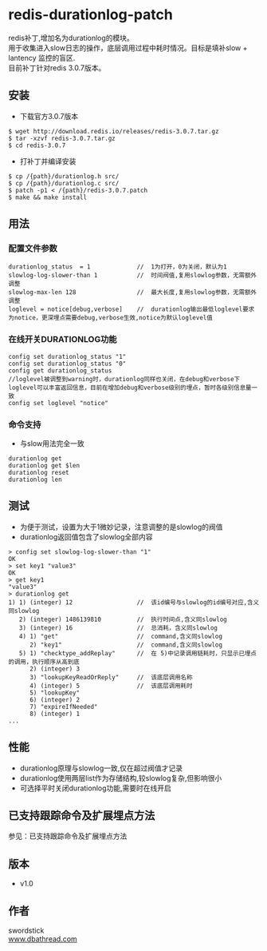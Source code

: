 # redis-durationlog-patch

redis补丁,增加名为durationlog的模块。<br>
用于收集进入slow日志的操作，底层调用过程中耗时情况。目标是填补slow + lantency 监控的盲区.<br>
目前补丁针对redis 3.0.7版本。

## 安装


* 下载官方3.0.7版本

```
$ wget http://download.redis.io/releases/redis-3.0.7.tar.gz
$ tar -xzvf redis-3.0.7.tar.gz
$ cd redis-3.0.7
```

* 打补丁并编译安装

```
$ cp /{path}/durationlog.h src/
$ cp /{path}/durationlog.c src/
$ patch -p1 < /{path}/redis-3.0.7.patch
$ make && make install
```


## 用法

### 配置文件参数

```
durationlog_status  = 1				//	1为打开，0为关闭，默认为1
slowlog-log-slower-than 1			//	时间阀值,复用slowlog参数，无需额外调整
slowlog-max-len 128					//	最大长度,复用slowlog参数，无需额外调整
loglevel = notice[debug,verbose]	//  durationlog输出最低loglevel要求为notice，更深埋点需要debug,verbose生效,notice为默认loglevel值
```

### 在线开关DURATIONLOG功能

```
config set durationlog_status "1"	
config set durationlog_status "0"	
config get durationlog_status
//loglevel被调整到warning时，durationlog同样也关闭，在debug和verbose下loglevel可以丰富返回信息，目前在增加debug和verbose级别的埋点，暂时各级别信息量一致
config set loglevel "notice"
```


### 命令支持

* 与slow用法完全一致

```
durationlog get 
durationlog get $len
durationlog reset
durationlog len

```

## 测试

* 为便于测试，设置为大于1微妙记录，注意调整的是slowlog的阀值
* durationlog返回值包含了slowlog全部内容

```
> config set slowlog-log-slower-than "1"
OK
> set key1 "value3"
OK
> get key1
"value3"
> durationlog get
1) 1) (integer) 12					//	该id编号与slowlog的id编号对应,含义同slowlog
   2) (integer) 1486139810			//	执行时间点,含义同slowlog
   3) (integer) 16					//	总消耗，含义同slowlog
   4) 1) "get"						//	command,含义同slowlog
      2) "key1"						//	command,含义同slowlog
   5) 1) "checktype_addReplay"		//	在 5)中记录调用链耗时，只显示已埋点的调用，执行顺序从高到底
      2) (integer) 3
      3) "lookupKeyReadOrReply"		//	该底层调用名称
      4) (integer) 5				//	该底层调用耗时
      5) "lookupKey"
      6) (integer) 2
      7) "expireIfNeeded"
      8) (integer) 1
...
```

## 性能

* durationlog原理与slowlog一致,仅在超过阀值才记录
* durationlog使用两层list作为存储结构,较slowlog复杂,但影响很小
* 可选择平时关闭durationlog功能,需要时在线开启

## 已支持跟踪命令及扩展埋点方法

参见：已支持跟踪命令及扩展埋点方法

## 版本

* v1.0

## 作者

swordstick<br>
www.dbathread.com
